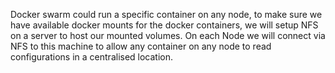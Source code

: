 Docker swarm could run a specific container on any node, to make sure we have available docker mounts for the docker containers, we will setup NFS on a server to host our mounted volumes. On each Node we will connect via NFS to this machine to allow any container on any node to read configurations in a centralised location.